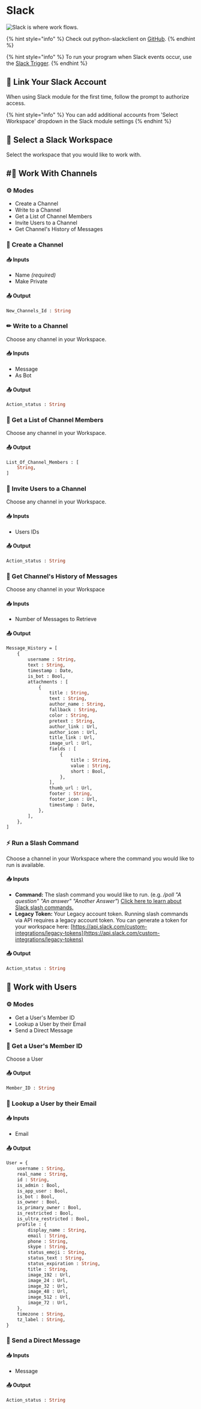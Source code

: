 # Slack

![Slack is where work flows.](../../.gitbook/assets/slack%20%281%29.png)

{% hint style="info" %}
Check out python-slackclient on [GitHub](https://github.com/slackapi/python-slackclient).
{% endhint %}

{% hint style="info" %}
To run your program when Slack events occur, use the [Slack Trigger](../triggers/slack-trigger.md).
{% endhint %}

## 🔗 Link Your Slack Account

When using Slack module for the first time, follow the prompt to authorize access.

{% hint style="info" %}
You can add additional accounts from 'Select Workspace' dropdown in the Slack module settings
{% endhint %}

## 💼 Select a Slack Workspace

Select the workspace that you would like to work with.

## \#⃣ Work With Channels

### ⚙ Modes

* Create a Channel
* Write to a Channel
* Get a List of Channel Members
* Invite Users to a Channel
* Get Channel's History of Messages

### 🌟 Create a Channel

#### 📥 Inputs

* Name _\(required\)_
* Make Private

#### 📤 Output

```graphql
New_Channels_Id : String
```

### ✏ Write to a Channel

Choose any channel in your Workspace.

#### 📥 Inputs

* Message
* As Bot

#### 📤 Output

```graphql
Action_status : String
```

### 👥 Get a List of Channel Members

Choose any channel in your Workspace.

#### 📤 Output

```graphql
List_Of_Channel_Members : [
    String,
]
```

### 👋 Invite Users to a Channel

Choose any channel in your Workspace.

#### 📥 Inputs

* Users IDs

#### 📤 Output

```graphql
Action_status : String
```

### 💬 Get Channel's History of Messages

Choose any channel in your Workspace

#### 📥 Inputs

* Number of Messages to Retrieve

#### 📤 Output

```graphql
Message_History = [
    {
        username : String, 
        text : String, 
        timestamp : Date, 
        is_bot : Bool,
        attachments : [
            {
                title : String, 
                text : String, 
                author_name : String, 
                fallback : String, 
                color : String, 
                pretext : String, 
                author_link : Url,
                author_icon : Url,
                title_link : Url,
                image_url : Url,
                fields : [
                    {
                        title : String,
                        value : String,
                        short : Bool,
                    },
                ],
                thumb_url : Url,
                footer : String,
                footer_icon : Url,
                timestamp : Date,
            },
        ],
    },
]
```

### ⚡ Run a Slash Command

Choose a channel in your Workspace where the command you would like to run is available.

#### 📥 Inputs

* **Command:** The slash command you would like to run. \(e.g. _/poll "A question" "An answer" "Another Answer"_\) [Click here to learn about Slack slash commands.](https://api.slack.com/interactivity/slash-commands)
* **Legacy Token:** Your Legacy account token. Running slash commands via API requires a legacy account token. You can generate a token for your workspace here: [https://api.slack.com/custom-integrations/legacy-tokens](https://api.slack.com/custom-integrations/legacy-tokens)

#### 📤 Output

```graphql
Action_status : String
```

## 👥 Work with Users

### ⚙ Modes

* Get a User's Member ID
* Lookup a User by their Email
* Send a Direct Message

### 👤 Get a User's Member ID

Choose a User

#### 📤 Output

```graphql
Member_ID : String
```

### 📧 Lookup a User by their Email

#### 📥 Inputs

* Email

#### 📤 Output

```graphql
User = {
    username : String, 
    real_name : String, 
    id : String, 
    is_admin : Bool,
    is_app_user : Bool,
    is_bot : Bool,
    is_owner : Bool,
    is_primary_owner : Bool,
    is_restricted : Bool,
    is_ultra_restricted : Bool,
    profile : {
        display_name : String, 
        email : String, 
        phone : String, 
        skype : String, 
        status_emoji : String, 
        status_text : String, 
        status_expiration : String, 
        title : String, 
        image_192 : Url,
        image_24 : Url,
        image_32 : Url,
        image_48 : Url,
        image_512 : Url,
        image_72 : Url,
    },
    timezone : String,
    tz_label : String, 
}
```

### 💬 Send a Direct Message

#### 📥 Inputs

* Message

#### 📤 Output

```graphql
Action_status : String
```

